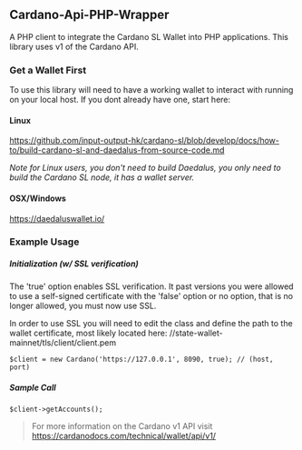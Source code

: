 

## **Cardano-Api-PHP-Wrapper** 


A PHP client to integrate the Cardano SL Wallet into PHP applications. 
This library uses v1 of the Cardano API.


### **Get a Wallet First**


To use this library will need to have a working wallet to interact with running on your local host. If you dont already have one, start here: 

#### **Linux**

https://github.com/input-output-hk/cardano-sl/blob/develop/docs/how-to/build-cardano-sl-and-daedalus-from-source-code.md

*Note for Linux users, you don't need to build Daedalus, you only need to build the Cardano SL node, it has a wallet server.* 

#### **OSX/Windows**

https://daedaluswallet.io/


### **Example Usage**


##### **Initialization (w/ SSL verification)**

The 'true' option enables SSL verification. It past versions you were allowed to use a self-signed certificate with the 'false' option or no option, that is no longer allowed, you must now use SSL.

In order to use SSL you will need to edit the class and define the path to the wallet certificate, most likely located here: <path>/<to>/state-wallet-mainnet/tls/client/client.pem 

```code
$client = new Cardano('https://127.0.0.1', 8090, true); // (host, port)
```

##### **Sample Call**
```code
$client->getAccounts();
```

>For more information on the Cardano v1 API visit https://cardanodocs.com/technical/wallet/api/v1/

